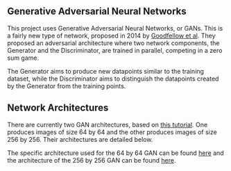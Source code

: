 ## Generative Adversarial Neural Networks
This project uses Generative Adversarial Neural Networks, or GANs. This is a fairly new type of network, proposed in 2014 by [Goodfellow et al](https://arxiv.org/abs/1406.2661). They proposed an adversarial architecture where two network components, the Generator and the Discriminator, are trained in parallel, competing in a zero sum game.

The Generator aims to produce new datapoints similar to the training dataset, while the Discriminator aims to distinguish the datapoints created by the Generator from the training points.

## Network Architectures

There are currently two GAN architectures, based on [this tutorial](https://pytorch.org/tutorials/beginner/dcgan_faces_tutorial.html). One produces images of size 64 by 64 and the other produces images of size 256 by 256. Their architectures are detailed below.

The specific architecture used for the 64 by 64 GAN can be found [here](64x64Architecture.md) and the architecture of the 256 by 256 GAN can be found [here](256x256Architecture.md).
